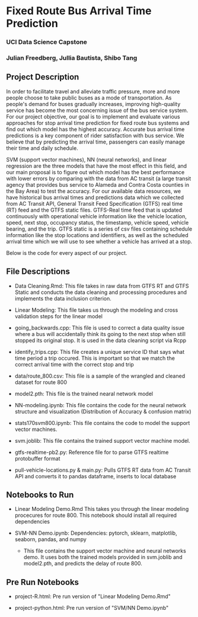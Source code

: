 # Fixed Route Bus Arrival Time Prediction

### UCI Data Science Capstone 

### Julian Freedberg, Jullia Bautista, Shibo Tang

## Project Description

In order to facilitate travel and alleviate traffic pressure, more and more people choose to take public buses as a mode of transportation. As people's demand for buses gradually increases, improving high-quality service has become the most concerning issue of the bus service system. For our project objective, our goal is to implement and evaluate various approaches for stop arrival time prediction for fixed route bus systems and find out which model has the highest accuracy. Accurate bus arrival time predictions is a key component of rider satisfaction with bus service. We believe that by predicting the arrival time, passengers can easily manage their time and daily schedule.

SVM (support vector machines), NN (neural networks), and linear regression are the three models that have the most effect in this field, and our main proposal is to figure out which model has the best performance with lower errors by comparing with the data from AC transit (a large transit agency that provides bus service to Alameda and Contra Costa counties in the Bay Area) to test the accuracy. For our available data resources, we have historical bus arrival times and predictions data which we collected from AC Transit API, General Transit Feed Specification (GTFS) real time (RT) feed and the GTFS static files. GTFS-Real time feed that is updated continuously with operational vehicle information like the vehicle location, speed, next stop, occupancy status, the timestamp, vehicle speed, vehicle bearing, and the trip. GTFS static is a series of csv files containing schedule information like the stop locations and identifiers, as well as the scheduled arrival time which we will use to see whether a vehicle has arrived at a stop.


Below is the code for every aspect of our project.

## File Descriptions

- Data Cleaning.Rmd: This file takes in raw data from GTFS RT and GTFS Static and conducts the data cleaning and processing procedures and implements the data inclusion criterion.

- Linear Modeling: This file takes us through the modeling and cross validation steps for the linear model

- going_backwards.cpp: This file is used to correct a data quality issue where a bus will accidentally think its going to the next stop when still stopped its original stop. It is used in the data cleaning script via Rcpp

- identify_trips.cpp: This file creates a unique service ID that says what time period a trip occured. This is important so that we match the correct arrival time with the correct stop and trip

- data/route_800.csv: This file is a sample of the wrangled and cleaned dataset for route 800

- model2.pth: This file is the trained nearal network model

- NN-modeling.ipynb: This file contains the code for the neural network structure and visualization (Distribution of Accuracy & confusion matrix)

- stats170svm800.ipynb: This file contains the code to model the support vector machines.

- svm.joblib: This file contains the trained support vector machine model.

- gtfs-realtime-pb2.py: Reference file for to parse GTFS realtime protobuffer format

- pull-vehicle-locations.py & main.py: Pulls GTFS RT data from AC Transit API and converts it to pandas dataframe, inserts to local database
 
## Notebooks to Run

- Linear Modeling Demo.Rmd This takes you through the linear modeling procecures for route 800. This notebook should install all required dependencies

- SVM-NN Demo.ipynb: Dependencies: pytorch, sklearn, matplotlib, seaborn, pandas, and numpy
              
     - This file contains the support vector machine and neural networks demo. It uses both the trained models provided in svm.joblib and model2.pth, and predicts the delay of route 800.

## Pre Run Notebooks

- project-R.html: Pre run version of "Linear Modeling Demo.Rmd"

- project-python.html: Pre run version of "SVM/NN Demo.ipynb"
